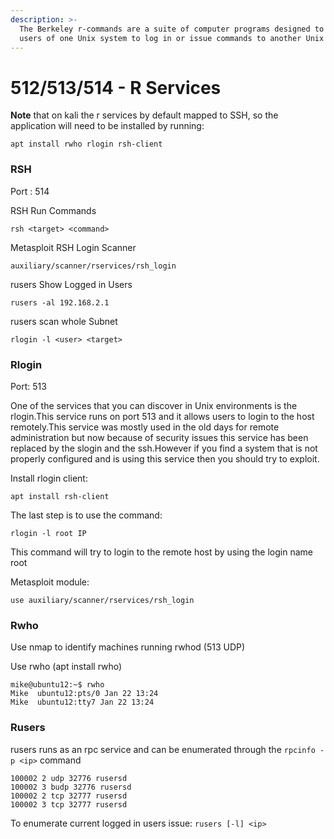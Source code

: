 ```yaml
---
description: >-
  The Berkeley r-commands are a suite of computer programs designed to enable
  users of one Unix system to log in or issue commands to another Unix computer.
---
```


# 512/513/514 - R Services

**Note** that on kali the r services by default mapped to SSH, so the application will need to be installed by running:

`apt install rwho rlogin rsh-client`

### RSH

Port : 514

RSH Run Commands 

`rsh <target> <command>` 

Metasploit RSH Login Scanner 

`auxiliary/scanner/rservices/rsh_login` 

rusers Show Logged in Users 

`rusers -al 192.168.2.1` 

rusers scan whole Subnet 

`rlogin -l <user> <target>` 

### Rlogin 

Port: 513

One of the services that you can discover in Unix environments is the rlogin.This service runs on port 513 and it allows users to login to the host remotely.This service was mostly used in the old days for remote administration but now because of security issues this service has been replaced by the slogin and the ssh.However if you find a system that is not properly configured and is using this service then you should try to exploit. 

Install rlogin client:  

`apt install rsh-client` 

The last step is to use the command: 

`rlogin -l root IP` 

This command will try to login to the remote host by using the login name root 

Metasploit module: 

`use auxiliary/scanner/rservices/rsh_login` 

### Rwho 

Use nmap to identify machines running rwhod \(513 UDP\) 

Use rwho \(apt install rwho\) 

```text
mike@ubuntu12:~$ rwho 
Mike  ubuntu12:pts/0 Jan 22 13:24 
Mike  ubuntu12:tty7 Jan 22 13:24 
```

### Rusers

rusers runs as an rpc service and can be enumerated through the  `rpcinfo -p <ip>` command

```text
100002 2 udp 32776 rusersd
100002 3 budp 32776 rusersd
100002 2 tcp 32777 rusersd
100002 3 tcp 32777 rusersd
```

To enumerate current logged in users issue: `rusers [-l] <ip>`

